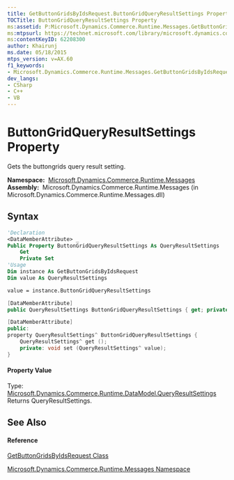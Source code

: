 ```yaml
---
title: GetButtonGridsByIdsRequest.ButtonGridQueryResultSettings Property  (Microsoft.Dynamics.Commerce.Runtime.Messages)
TOCTitle: ButtonGridQueryResultSettings Property
ms:assetid: P:Microsoft.Dynamics.Commerce.Runtime.Messages.GetButtonGridsByIdsRequest.ButtonGridQueryResultSettings
ms:mtpsurl: https://technet.microsoft.com/library/microsoft.dynamics.commerce.runtime.messages.getbuttongridsbyidsrequest.buttongridqueryresultsettings(v=AX.60)
ms:contentKeyID: 62208300
author: Khairunj
ms.date: 05/18/2015
mtps_version: v=AX.60
f1_keywords:
- Microsoft.Dynamics.Commerce.Runtime.Messages.GetButtonGridsByIdsRequest.ButtonGridQueryResultSettings
dev_langs:
- CSharp
- C++
- VB
---
```


# ButtonGridQueryResultSettings Property

Gets the buttongrids query result setting.

**Namespace:**  [Microsoft.Dynamics.Commerce.Runtime.Messages](microsoft-dynamics-commerce-runtime-messages-namespace.md)  
**Assembly:**  Microsoft.Dynamics.Commerce.Runtime.Messages (in Microsoft.Dynamics.Commerce.Runtime.Messages.dll)

## Syntax

``` vb
'Declaration
<DataMemberAttribute> _
Public Property ButtonGridQueryResultSettings As QueryResultSettings
    Get
    Private Set
'Usage
Dim instance As GetButtonGridsByIdsRequest
Dim value As QueryResultSettings

value = instance.ButtonGridQueryResultSettings
```

``` csharp
[DataMemberAttribute]
public QueryResultSettings ButtonGridQueryResultSettings { get; private set; }
```

``` c++
[DataMemberAttribute]
public:
property QueryResultSettings^ ButtonGridQueryResultSettings {
    QueryResultSettings^ get ();
    private: void set (QueryResultSettings^ value);
}
```

#### Property Value

Type: [Microsoft.Dynamics.Commerce.Runtime.DataModel.QueryResultSettings](queryresultsettings-class-microsoft-dynamics-commerce-runtime-datamodel.md)  
Returns QueryResultSettings.  

## See Also

#### Reference

[GetButtonGridsByIdsRequest Class](getbuttongridsbyidsrequest-class-microsoft-dynamics-commerce-runtime-messages.md)

[Microsoft.Dynamics.Commerce.Runtime.Messages Namespace](microsoft-dynamics-commerce-runtime-messages-namespace.md)

